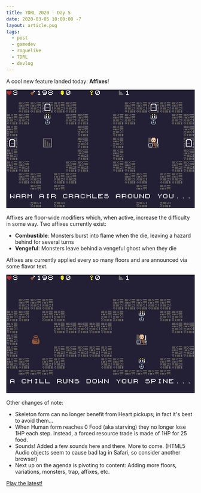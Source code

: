 ```yaml
---
title: 7DRL 2020 - Day 5
date: 2020-03-05 10:00:00 -7
layout: article.pug
tags:
  - post
  - gamedev
  - roguelike
  - 7DRL
  - devlog
---
```


A cool new feature landed today: **Affixes**!

![Combustible affix](/media/images/7drl2020/day5-a.png)

Affixes are floor-wide modifiers which, when active, increase the difficulty in some way. Two affixes currently exist:

- **Combustible**: Monsters burst into flame when the die, leaving a hazard behind for several turns
- **Vengeful**: Monsters leave behind a vengeful ghost when they die

Affixes are currently applied every so many floors and are announced via some flavor text.

![Vengeful affix](/media/images/7drl2020/day5-b.png)

Other changes of note:

- Skeleton form can no longer benefit from Heart pickups; in fact it's best to avoid them...
- When Human form reaches 0 Food (aka starving) they no longer lose 1HP each step. Instead, a forced resource trade is made of 1HP for 25 food.
- Sounds! Added a few sounds here and there. More to come. (HTML5 Audio objects seem to cause bad lag in Safari, so consider another browser)
- Next up on the agenda is pivoting to content: Adding more floors, variations, monsters, trap, affixes, etc.

[Play the latest!](https://gosub.itch.io/catacombs)
